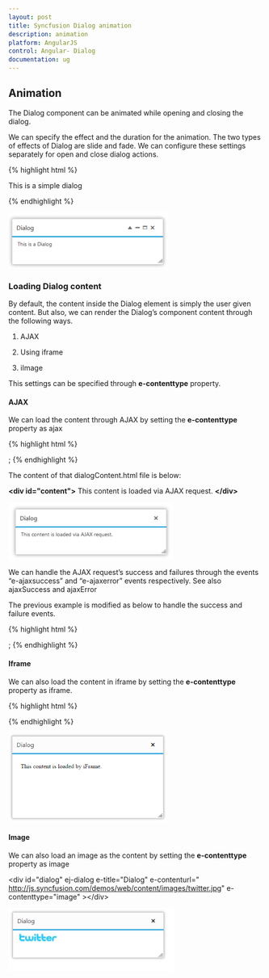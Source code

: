 ```yaml
---
layout: post
title: Syncfusion Dialog animation
description: animation
platform: AngularJS
control: Angular- Dialog
documentation: ug
---
```


## Animation

The Dialog component can be animated while opening and closing the dialog.

We can specify the effect and the duration for the animation. The two types of effects of Dialog are slide and fade. We can configure these settings separately for open and close dialog actions.



{% highlight html %}


<div id="dialog" ej-dialog e-title="Dialog" e-actionbuttons="Icons" e-animation-show="Effect" e-animation-show="Duration" e-animation-hide="Effects" e-animation-hide="Duration">
         <p>This is a simple dialog</p>
    </div>
    <script>
        angular.module('dialogApp', ['ejangular'])
         .controller('DialogCtrl', function ($scope) {
             $scope.Icons = ["close", "maximize", "minimize"]
             $scope.Effect="slide",
             $scope.Duration=500,
             $scope.Effects="fade"
             $scope.Duration= 500           
         });
    </script>


{% endhighlight %}



![Animation](animation_images\animation_img1.png)


### Loading Dialog content

By default, the content inside the Dialog element is simply the user given content. But also, we can render the Dialog’s component content through the following ways.

1. AJAX

2. Using iframe

3. iImage

This settings can be specified through **e-contenttype** property.


#### AJAX

We can load the content through AJAX by setting the **e-contenttype** property as ajax


{% highlight html %}
 <div id="dialog" ej-dialog e-title="Dialog" e-contenturl="dialogContent.html" e-contenttype="ajax"/>;
{% endhighlight %}


The content of that dialogContent.html file is below:

**&lt;div id="content"&gt;** This content is loaded via AJAX request. **&lt;/div&gt;**

![Load content](animation_images\ajax_img1.png)

We can handle the AJAX request’s success and failures through the events “e-ajaxsuccess” and “e-ajaxerror” events respectively. See also ajaxSuccess and ajaxError

The previous example is modified as below to handle the success and failure events.

{% highlight html %}
 <div id="dialog" ej-dialog e-title="Dialog" e-contenturl="dialogContent.html" e-contenttype="ajax" e-ajaxsuccess="onSuccess" e-ajaxerror="onError"/>;
{% endhighlight %}






#### Iframe



We can also load the content in iframe by setting the **e-contenttype** property as iframe.





{% highlight html %}


  <div id="dialog" ej-dialog e-title="Dialog" e-contenturl="iframecontent.html" e-contenttype="iframe" ></div>


{% endhighlight %}



![Iframe](animation_images\iiframe_img1.png)


#### Image 

We can also load an image as the content by setting the **e-contenttype** property as image



&lt;div id="dialog" ej-dialog e-title="Dialog" e-contenturl=" http://js.syncfusion.com/demos/web/content/images/twitter.jpg" e-contenttype="image" &gt;&lt;/div&gt;



![Image](animation_images\iimage-_img1.png)



